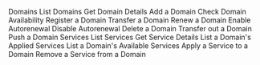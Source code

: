 Domains
    List Domains
    Get Domain Details
    Add a Domain
    Check Domain Availability
    Register a Domain
    Transfer a Domain
    Renew a Domain
    Enable Autorenewal
    Disable Autorenewal
    Delete a Domain
    Transfer out a Domain
    Push a Domain
Services
    List Services
    Get Service Details
    List a Domain's Applied Services
    List a Domain's Available Services
    Apply a Service to a Domain
    Remove a Service from a Domain
